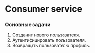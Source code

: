 # Consumer service

### Основные задачи
1. Создание нового пользователя.
2. Аутентифицировать пользователя.
3. Возвращать пользователю профиль.
